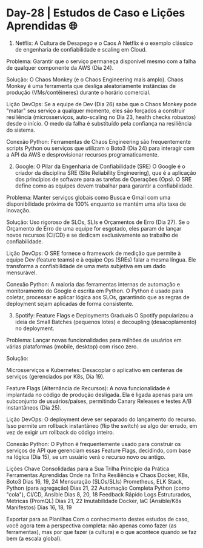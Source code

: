 # Day-28 | Estudos de Caso e Lições Aprendidas 🌐
1. Netflix: A Cultura de Desapego e o Caos
A Netflix é o exemplo clássico de engenharia de confiabilidade e scaling em Cloud.

Problema: Garantir que o serviço permaneça disponível mesmo com a falha de qualquer componente da AWS (Dia 24).

Solução: O Chaos Monkey (e o Chaos Engineering mais amplo). Chaos Monkey é uma ferramenta que desliga aleatoriamente instâncias de produção (VMs/contêineres) durante o horário comercial.

Lição DevOps: Se a equipe de Dev (Dia 26) sabe que o Chaos Monkey pode "matar" seu serviço a qualquer momento, eles são forçados a construir resiliência (microsserviços, auto-scaling no Dia 23, health checks robustos) desde o início. O medo da falha é substituído pela confiança na resiliência do sistema.

Conexão Python: Ferramentas de Chaos Engineering são frequentemente scripts Python ou serviços que utilizam o Boto3 (Dia 24) para interagir com a API da AWS e desprovisionar recursos programaticamente.

2. Google: O Pilar da Engenharia de Confiabilidade (SRE)
O Google é o criador da disciplina SRE (Site Reliability Engineering), que é a aplicação dos princípios de software para as tarefas de Operações (Ops). O SRE define como as equipes devem trabalhar para garantir a confiabilidade.

Problema: Manter serviços globais como Busca e Gmail com uma disponibilidade próxima de 100% enquanto se mantém uma alta taxa de inovação.

Solução: Uso rigoroso de SLOs, SLIs e Orçamentos de Erro (Dia 27). Se o Orçamento de Erro de uma equipe for esgotado, eles param de lançar novos recursos (CI/CD) e se dedicam exclusivamente ao trabalho de confiabilidade.

Lição DevOps: O SRE fornece o framework de medição que permite à equipe Dev (feature teams) e à equipe Ops (SREs) falar a mesma língua. Ele transforma a confiabilidade de uma meta subjetiva em um dado mensurável.

Conexão Python: A maioria das ferramentas internas de automação e monitoramento do Google é escrita em Python. O Python é usado para coletar, processar e aplicar lógica aos SLOs, garantindo que as regras de deployment sejam aplicadas de forma consistente.

3. Spotify: Feature Flags e Deployments Graduais
O Spotify popularizou a ideia de Small Batches (pequenos lotes) e decoupling (desacoplamento) no deployment.

Problema: Lançar novas funcionalidades para milhões de usuários em várias plataformas (mobile, desktop) com risco zero.

Solução:

Microsserviços e Kubernetes: Desacoplar o aplicativo em centenas de serviços (gerenciados por K8s, Dia 19).

Feature Flags (Alternância de Recursos): A nova funcionalidade é implantada no código de produção desligada. Ela é ligada apenas para um subconjunto de usuários/países, permitindo Canary Releases e testes A/B instantâneos (Dia 25).

Lição DevOps: O deployment deve ser separado do lançamento do recurso. Isso permite um rollback instantâneo (flip the switch) se algo der errado, em vez de exigir um rollback do código inteiro.

Conexão Python: O Python é frequentemente usado para construir os serviços de API que gerenciam essas Feature Flags, decidindo, com base na lógica (Dia 15), se um usuário verá o recurso novo ou antigo.

Lições Chave Consolidadas para a Sua Trilha
Princípio da Prática	Ferramentas Aprendidas	Onde na Trilha
Resiliência e Chaos	Docker, K8s, Boto3	Dias 16, 19, 24
Mensuração (SLOs/SLIs)	Prometheus, ELK Stack, Python (para agregação)	Dias 21, 22
Automação Completa	Python (como "cola"), CI/CD, Ansible	Dias 8, 20, 18
Feedback Rápido	Logs Estruturados, Métricas (PromQL)	Dias 21, 22
Imutabilidade	Docker, IaC (Ansible/K8s Manifestos)	Dias 16, 18, 19

Exportar para as Planilhas
Com o conhecimento destes estudos de caso, você agora tem a perspectiva completa: não apenas como fazer (as ferramentas), mas por que fazer (a cultura) e o que acontece quando se faz bem (a escala global).
